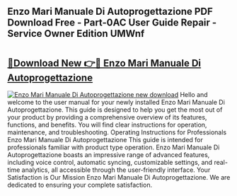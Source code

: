## Enzo Mari Manuale Di Autoprogettazione PDF Download Free - Part-0AC User Guide Repair - Service Owner Edition UMWnf

# <h2><a href="http://cf26286.oget.top/?id=Enzo+Mari+Manuale+Di+Autoprogettazione">🔗Download New 👉🔴 Enzo Mari Manuale Di Autoprogettazione</a></h2>

[![Enzo Mari Manuale Di Autoprogettazione new download](https://i.imgur.com/5g1atiW.png)](http://cf26286.oget.top/?id=Enzo+Mari+Manuale+Di+Autoprogettazione)
Hello and welcome to the user manual for your newly installed Enzo Mari Manuale Di Autoprogettazione. This guide is designed to help you get the most out of your product by providing a comprehensive overview of its features, functions, and benefits. You will find clear instructions for operation, maintenance, and troubleshooting. Operating Instructions for Professionals Enzo Mari Manuale Di Autoprogettazione This guide is intended for professionals familiar with product type operation. Enzo Mari Manuale Di Autoprogettazione boasts an impressive range of advanced features, including voice control, automatic syncing, customizable settings, and real-time analytics, all accessible through the user-friendly interface. Your Satisfaction is Our Mission Enzo Mari Manuale Di Autoprogettazione. We are dedicated to ensuring your complete satisfaction.
